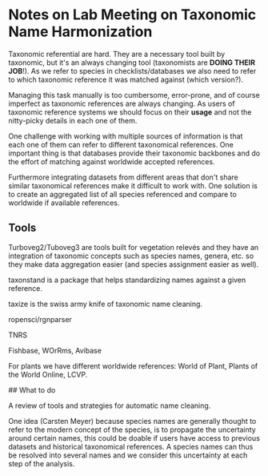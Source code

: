 # Notes on Lab Meeting on Taxonomic Name Harmonization

Taxonomic referential are hard. They are a necessary tool built by taxonomic, but it's an always changing tool (taxonomists are **DOING THEIR JOB**!). As we refer to species in checklists/databases we also need to refer to which taxonomic reference it was matched against (which version?).

Managing this task manually is too cumbersome, error-prone, and of course imperfect as taxonomic references are always changing. As users of taxonomic reference systems we should focus on their **usage** and not the nitty-picky details in each one of them.

One challenge with working with multiple sources of information is that each one of them can refer to different taxonomical references. One important thing is that databases provide their taxonomic backbones and do the effort of matching against worldwide accepted references.

Furthermore integrating datasets from different areas that don't share similar taxonomical references make it difficult to work with.
One solution is to create an aggregated list of all species referenced and compare to worldwide if available references.

## Tools

Turboveg2/Tuboveg3 are tools built for vegetation relevés and they have an integration of taxonomic concepts such as species names, genera, etc. so they make data aggregation easier (and species assignment easier as well).

taxonstand is a package that helps standardizing names against a given reference.

taxize is the swiss army knife of taxonomic name cleaning.

ropensci/rgnparser

TNRS

Fishbase, WOrRms, Avibase

For plants we have different worldwide references: World of Plant, Plants of the World Online, LCVP.

## What to do

A review of tools and strategies for automatic name cleaning.

One idea (Carsten Meyer) because species names are generally thought to refer to the modern concept of the species, is to propagate the uncertainty around certain names, this could be doable if users have access to previous datasets and historical taxonomical references. A species names can thus be resolved into several names and we consider this uncertainty at each step of the analysis.
